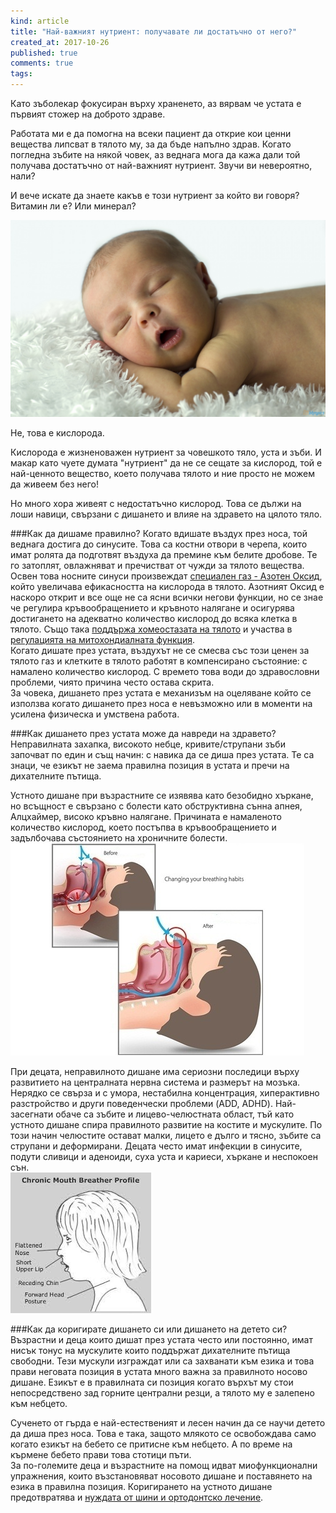 ```yaml
---
kind: article
title: "Най-важният нутриент: получавате ли достатъчно от него?"
created_at: 2017-10-26
published: true
comments: true
tags:
--- 
```

Като зъболекар фокусиран върху храненето, аз вярвам че устата е първият стожер на доброто здраве.

Работата ми е да помогна на всеки пациент да открие кои ценни вещества липсват в тялото му, за да бъде напълно здрав. Когато погледна зъбите на някой човек, аз веднага мога да кажа дали той получава достатъчно от най-важният нутриент. Звучи ви невероятно, нали?<br />

И вече искате да знаете какъв е този нутриент за който ви говоря? Витамин ли е? Или минерал?<br />

![mouthbreathe1](/images/posts/mouthbreathing1.jpg)

<!-- more -->

Не, това е кислорода.<br />

Кислорода е жизненоважен нутриент за човешкото тяло, уста и зъби. И макар като чуете думата "нутриент" да не се сещате за кислород, той е най-ценното вещество, което получава тялото и ние просто не можем да живеем без него!<br />

Но много хора живеят с недостатъчно кислород. Това се дължи на лоши навици, свързани с дишането и влияе на здравето на цялото тяло.<br />

###Как да дишаме правилно?
Когато вдишате въздух през носа, той веднага достига до синусите. Това са костни отвори в черепа, които имат ролята да подготвят въздуха да премине към белите дробове. Те го затоплят, овлажняват и пречистват от чужди за тялото вещества.
Освен това носните синуси произвеждат [специален газ - Азотен Оксид](https://www.ncbi.nlm.nih.gov/pubmed/18951492), който увеличава ефикасността на кислорода в тялото. Азотният Оксид е наскоро открит и все още не са ясни всички негови функции, но се знае че регулира кръвообращението и кръвното налягане и осигурява достигането на адекватно количество кислород до всяка клетка в тялото.
Също така [поддържа хомеостазата на тялото](https://www.ncbi.nlm.nih.gov/pmc/articles/PMC5329687/) и участва в [регулацията на митохондиалната функция](https://www.ncbi.nlm.nih.gov/pmc/articles/PMC5329687/).<br />
Когато дишате през устата, въздухът не се смесва със този ценен за тялото газ и клетките в тялото работят в компенсирано състояние: с намалено количество кислород. С времето това води до здравословни проблеми, чиято причина често остава скрита.<br />
За човека, дишането през устата е механизъм на оцеляване който се използва когато дишането през носа е невъзможно или в моменти на усилена физическа и умствена работа.


###Как дишането през устата може да навреди на здравето?
Неправилната захапка, високото небце, кривите/струпани зъби започват по един и същ начин: с навика да се диша през устата. Те са знаци, че езикът не заема правилна позиция в устата и пречи на дихателните пътища. 

Устното дишане при възрастните се изявява като безобидно хъркане, но всъщност е свързано с болести като обструктивна сънна апнея, Алцхаймер, високо кръвно налягане. Причината е намаленото количество кислород, което постъпва в кръвообращението и задълбочава състоянието на хроничните болести.<br />
![mouthbreathe2](/images/posts/mouthbreathe2.jpg)

При децата, неправилното дишане има сериозни последици върху развитието на централната нервна система и размерът на мозъка. Нерядко се свърза и с умора, нестабилна концентрация, хиперактивно разстройство и други поведенчески проблеми (ADD, ADHD).
Най-засегнати обаче са зъбите и лицево-челюстната област, тъй като устното дишане спира правилното развитие на костите и мускулите. По този начин челюстите остават малки, лицето е дълго и тясно, зъбите са струпани и деформирани. Децата често имат инфекции в синусите, подути сливици и аденоиди, суха уста и кариеси, хъркане и неспокоен сън.<br />
![mouthbreather](/images/posts/mouthbreather.jpeg)

###Как да коригирате дишането си или дишането на детето си?
Възрастни и деца които дишат през устата често или постоянно, имат нисък тонус на мускулите които поддържат дихателните пътища свободни. Тези мускули изграждат или са захванати към езика и това прави неговата позиция в устата много важна за правилното носово дишане.
Езикът е в правилната си позиция когато върхът му стои непосредствено зад горните централни резци, а тялото му е залепено към небцето.<br />

Сученето от гърда е най-естественият и лесен начин да се научи детето да диша през носа. Това е така, защото млякото се освобождава само когато езикът на бебето се притисне към небцето. А по време на кърмене бебето прави това стотици пъти.<br /> 
За по-големите деца и възрастните на помощ идват миофункционални упражнения, които възстановяват носовото дишане и поставянето на езика в правилна позиция. Коригирането на устното дишане предотвратява и [нуждата от шини и ортодонтско лечение](http://www.bezkaries.com/blog/2017-09-19-%D0%BA%D0%BE%D0%B3%D0%B0-%D0%B4%D0%B5%D1%82%D0%B5%D1%82%D0%BE-%D0%B8%D0%BC%D0%B0-%D0%BD%D1%83%D0%B6%D0%B4%D0%B0-%D0%BE%D1%82-%D1%88%D0%B8%D0%BD%D0%B8/).








